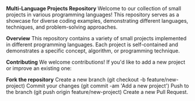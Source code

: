 **Multi-Language Projects Repository**
Welcome to our collection of small projects in various programming languages! This repository serves as a showcase for diverse coding examples, demonstrating different languages, techniques, and problem-solving approaches.

**Overview**
This repository contains a variety of small projects implemented in different programming languages. Each project is self-contained and demonstrates a specific concept, algorithm, or programming technique.

**Contributing**
We welcome contributions! If you'd like to add a new project or improve an existing one:

**Fork the repository**
Create a new branch (git checkout -b feature/new-project)
Commit your changes (git commit -am 'Add a new project')
Push to the branch (git push origin feature/new-project)
Create a new Pull Request.
